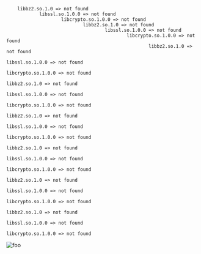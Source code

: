         libbz2.so.1.0 => not found
                libssl.so.1.0.0 => not found
                        libcrypto.so.1.0.0 => not found
                                libbz2.so.1.0 => not found
                                        libssl.so.1.0.0 => not found
                                                libcrypto.so.1.0.0 => not found
                                                        libbz2.so.1.0 => not found
                                                                libssl.so.1.0.0 => not found
                                                                        libcrypto.so.1.0.0 => not found
                                                                                libbz2.so.1.0 => not found
                                                                                        libssl.so.1.0.0 => not found
                                                                                                libcrypto.so.1.0.0 => not found
                                                                                                        libbz2.so.1.0 => not found
                                                                                                                libssl.so.1.0.0 => not found
                                                                                                                        libcrypto.so.1.0.0 => not found
                                                                                                                                libbz2.so.1.0 => not found
                                                                                                                                        libssl.so.1.0.0 => not found
                                                                                                                                                libcrypto.so.1.0.0 => not found
                                                                                                                                                        libbz2.so.1.0 => not found
                                                                                                                                                                libssl.so.1.0.0 => not found
                                                                                                                                                                        libcrypto.so.1.0.0 => not found
                                                                                                                                                                                libbz2.so.1.0 => not found
                                                                                                                                                                                        libssl.so.1.0.0 => not found
                                                                                                                                                                                                libcrypto.so.1.0.0 => not found
                                                                                                                                                                                                
![foo](https://github.com/nx-appbuild-hub/Ocenaudio.AppImage//actions/workflows/makefile.yml/badge.svg)
